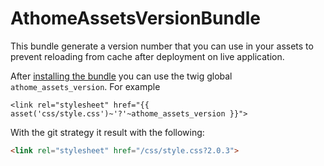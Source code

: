# AthomeAssetsVersionBundle

This bundle generate a version number that you can use in your assets to prevent reloading from cache after deployment on live application.

After [installing the bundle][1] you can use the twig global `athome_assets_version`. For example

```twig
<link rel="stylesheet" href="{{ asset('css/style.css')~'?'~athome_assets_version }}">
```

With the git strategy it result with the following:

```html
<link rel="stylesheet" href="/css/style.css?2.0.3">
```

[1]: Resources/doc/installation.md
